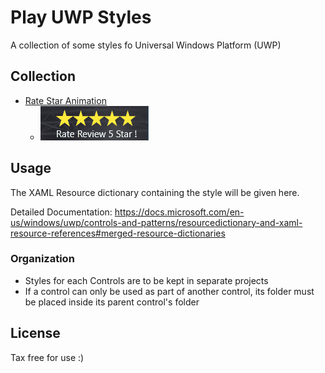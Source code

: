 # Play UWP Styles
A collection of some styles fo Universal Windows Platform (UWP)

## Collection
* [Rate Star Animation](/RateAnimation1/MainPage.xaml)
    * ![uwp-rate-animation](https://github.com/omansak/play-uwp-styles/blob/master/Assests/XAML%20Star.gif)
## Usage
The XAML Resource dictionary containing the style will be given here.

Detailed Documentation:
https://docs.microsoft.com/en-us/windows/uwp/controls-and-patterns/resourcedictionary-and-xaml-resource-references#merged-resource-dictionaries

### Organization
* Styles for each Controls are to be kept in separate projects
* If a control can only be used as part of another control, its folder must be placed inside its parent control's folder

## License
Tax free for use :)
